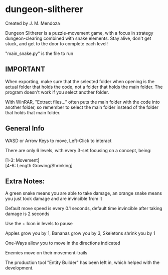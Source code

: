 # dungeon-slitherer

Created by J. M. Mendoza

Dungeon Slitherer is a puzzle-movement game, with a focus in strategy dungeon-clearing combined with snake elements.
Stay alive, don't get stuck, and get to the door to complete each level!

"main_snake.py" is the file to run

IMPORTANT
---

When exporting, make sure that the selected folder when opening is the actual folder that holds the code, not a folder that holds the main folder. The program doesn't work if you select another folder.

With WinRAR, "Extract files..." often puts the main folder with the code into another folder, so remember to select the main folder instead of the folder that holds that main folder.

General Info
---

WASD or Arrow Keys to move, Left-Click to interact

There are only 6 levels, with every 3-set focusing on a concept, being:

[1-3: Movement]  
[4-6: Length Growing/Shrinking]

Extra Notes:
---

A green snake means you are able to take damage, an orange snake means you just took damage and are invincible from it

Default move speed is every 0.1 seconds, default time invincible after taking damage is 2 seconds 

Use the + Icon in levels to pause

Apples grow you by 1, Bananas grow you by 3, Skeletons shrink you by 1

One-Ways allow you to move in the directions indicated

Enemies move on their movement-trails

The production tool "Entity Builder" has been left in, which helped with the development.
